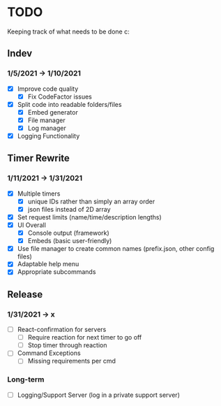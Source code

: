# TODO

Keeping track of what needs to be done c:

## Indev

### 1/5/2021 → 1/10/2021

- [x] Improve code quality
  - [x] Fix CodeFactor issues
- [x] Split code into readable folders/files
  - [x] Embed generator
  - [x] File manager
  - [x] Log manager
- [x] Logging Functionality

## Timer Rewrite

### 1/11/2021 → 1/31/2021

- [x] Multiple timers
  - [x] unique IDs rather than simply an array order
  - [x] json files instead of 2D array
- [x] Set request limits (name/time/description lengths)
- [x] UI Overall
  - [x] Console output (framework)
  - [x] Embeds (basic user-friendly)
- [x] Use file manager to create common names (prefix.json, other config files)
- [x] Adaptable help menu
- [x] Appropriate subcommands

## Release

### 1/31/2021 → x

- [ ] React-confirmation for servers
  - [ ] Require reaction for next timer to go off
  - [ ] Stop timer through reaction
- [ ] Command Exceptions
  - [ ] Missing requirements per cmd

### Long-term

- [ ] Logging/Support Server (log in a private support server)
